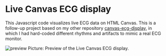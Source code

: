 # Live Canvas ECG display

This Javascript code visualizes live ECG data on HTML Canvas. This is a follow-up project based on my other repository [canvas-ecg-display](https://github.com/smappaa/canvas-ecg-display), in which I had hard-coded different rhythms and artifacts to mimic a real ECG monitor.

![preview](https://github.com/smappaa/live-canvas-ecg-display/assets/165598628/cb4fef47-4e41-4be6-8102-3b4de4244559)
Picture: Preview of the Live Canvas ECG display.
